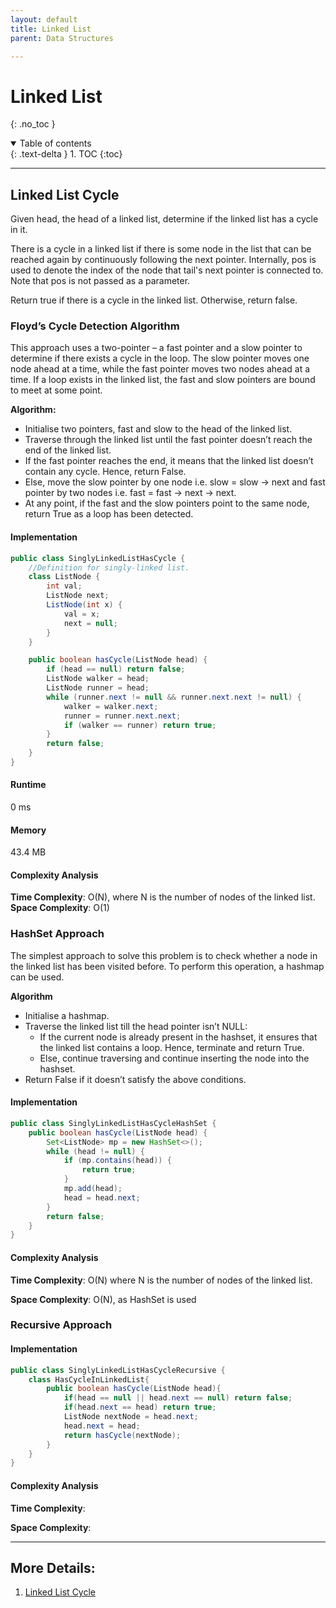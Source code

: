 ```yaml
---
layout: default
title: Linked List
parent: Data Structures

---
```


# Linked List
{: .no_toc }

<details open markdown="block">
  <summary>
    Table of contents
  </summary>
  {: .text-delta }
1. TOC
{:toc}
</details>


---

## Linked List Cycle

Given head, the head of a linked list, determine if the linked list has a cycle in it.

There is a cycle in a linked list if there is some node in the list that can be reached again by continuously following the next pointer. Internally, pos is used to denote the index of the node that tail's next pointer is connected to. Note that pos is not passed as a parameter.

Return true if there is a cycle in the linked list. Otherwise, return false.

### Floyd’s Cycle Detection Algorithm

This approach uses a two-pointer – a fast pointer and a slow pointer to determine if there exists a cycle in the loop. The slow pointer moves one node ahead at a time, while the fast pointer moves two nodes ahead at a time.
If a loop exists in the linked list, the fast and slow pointers are bound to meet at some point.

**Algorithm:**

- Initialise two pointers, fast and slow to the head of the linked list.
- Traverse through the linked list until the fast pointer doesn’t reach the end of the linked list.
- If the fast pointer reaches the end, it means that the linked list doesn’t contain any cycle. Hence, return False.
- Else, move the slow pointer by one node i.e. slow = slow -> next and fast pointer by two nodes i.e. fast = fast -> next -> next.
- At any point, if the fast and the slow pointers point to the same node, return True as a loop has been detected.



####  Implementation

```java
public class SinglyLinkedListHasCycle {
    //Definition for singly-linked list.
    class ListNode {
        int val;
        ListNode next;
        ListNode(int x) {
            val = x;
            next = null;
        }
    }

    public boolean hasCycle(ListNode head) {
        if (head == null) return false;
        ListNode walker = head;
        ListNode runner = head;
        while (runner.next != null && runner.next.next != null) {
            walker = walker.next;
            runner = runner.next.next;
            if (walker == runner) return true;
        }
        return false;
    }
}
```

####  Runtime
0 ms

####  Memory
43.4 MB

####  Complexity Analysis

**Time Complexity**:
O(N), where N is the number of nodes of the linked list.
**Space Complexity**:
O(1) 





###  HashSet Approach

The simplest approach to solve this problem is to check whether a node in the linked list has been visited before. To perform this operation, a hashmap can be used.

**Algorithm**

- Initialise a hashmap.
- Traverse the linked list till the head pointer isn’t NULL:
  - If the current node is already present in the hashset, it ensures that the linked list contains a loop. Hence, terminate and return True.
  - Else, continue traversing and continue inserting the node into the hashset.
- Return False if it doesn’t satisfy the above conditions.

####  Implementation

```java
public class SinglyLinkedListHasCycleHashSet {
    public boolean hasCycle(ListNode head) {
        Set<ListNode> mp = new HashSet<>();
        while (head != null) {
            if (mp.contains(head)) {
                return true;
            }
            mp.add(head);
            head = head.next;
        }
        return false;
    }
} 
```


####  Complexity Analysis

**Time Complexity**:
O(N) where N is the number of nodes of the linked list.

**Space Complexity**:
O(N), as HashSet is used


### Recursive Approach

####  Implementation

```java
public class SinglyLinkedListHasCycleRecursive {
    class HasCycleInLinkedList{
        public boolean hasCycle(ListNode head){
            if(head == null || head.next == null) return false;
            if(head.next == head) return true;
            ListNode nextNode = head.next;
            head.next = head;
            return hasCycle(nextNode);
        }
    }
} 
```


####  Complexity Analysis

**Time Complexity**:


**Space Complexity**:





---

## More Details: 
1. [Linked List Cycle](https://leetcode.com/problems/linked-list-cycle/)







